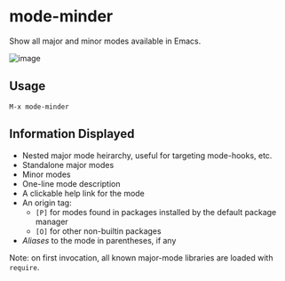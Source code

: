 # mode-minder
Show all major and minor modes available in Emacs.

![image](https://user-images.githubusercontent.com/93749/198852544-d6c2f996-0a1d-44a2-bc8b-cc1c9080b710.png)

## Usage
`M-x mode-minder`

## Information Displayed

- Nested major mode heirarchy, useful for targeting mode-hooks, etc.
- Standalone major modes
- Minor modes
- One-line mode description
- A clickable help link for the mode
- An origin tag:
    - `[P]` for modes found in packages installed by the default package manager
    - `[O]` for other non-builtin packages
- _Aliases_ to the mode in parentheses, if any

Note: on first invocation, all known major-mode libraries are loaded with `require`.
